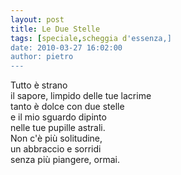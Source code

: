 ```yaml
---
layout: post
title: Le Due Stelle
tags: [speciale,scheggia d'essenza,]
date: 2010-03-27 16:02:00
author: pietro
---
```

Tutto è strano<br/>il sapore, limpido delle tue lacrime<br/>tanto è dolce con due stelle<br/>e il mio sguardo dipinto<br/>nelle tue pupille astrali.<br/>   Non c'è più solitudine,<br/>un abbraccio e sorridi<br/>senza più piangere, ormai.
